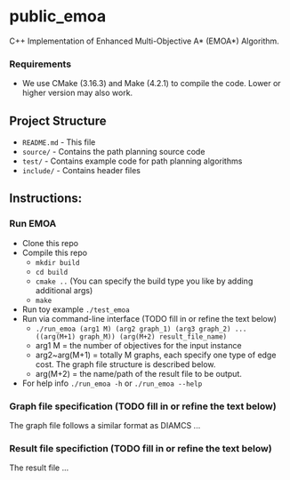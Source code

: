 # public_emoa
C++ Implementation of Enhanced Multi-Objective A\* (EMOA\*) Algorithm.

### Requirements
* We use CMake (3.16.3) and Make (4.2.1) to compile the code. Lower or higher version may also work.

## Project Structure
* `README.md` - This file
* `source/` - Contains the path planning source code
* `test/` - Contains example code for path planning algorithms
* `include/` - Contains header files

## Instructions:

### Run EMOA
* Clone this repo
* Compile this repo
  * `mkdir build`
  * `cd build`
  * `cmake ..` (You can specify the build type you like by adding additional args)
  * `make`
* Run toy example `./test_emoa `
* Run via command-line interface (TODO fill in or refine the text below)
  * `./run_emoa (arg1 M) (arg2 graph_1) (arg3 graph_2) ... ((arg(M+1) graph_M)) (arg(M+2) result_file_name) `
  * arg1 M = the number of objectives for the input instance
  * arg2~arg(M+1) = totally M graphs, each specify one type of edge cost. The graph file structure is described below.
  * arg(M+2) = the name/path of the result file to be output.
* For help info `./run_emoa -h` or `./run_emoa --help`

### Graph file specification (TODO fill in or refine the text below)
The graph file follows a similar format as DIAMCS ...

### Result file specifiction (TODO fill in or refine the text below)
The result file ...